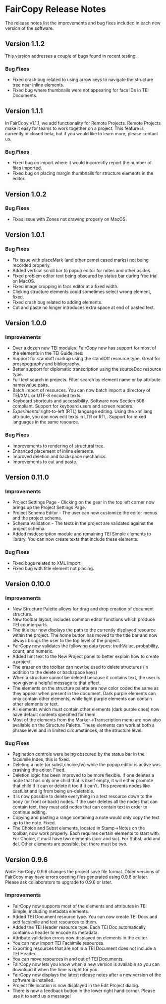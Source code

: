 # FairCopy Release Notes

The release notes list the improvements and bug fixes included in each new version of the software.

## Version 1.1.2

This version addresses a couple of bugs found in recent testing.

### Bug Fixes

* Fixed crash bug related to using arrow keys to navigate the structure tree near inline elements.
* Fixed bug where thumbnails were not appearing for facs IDs in TEI Documents.

## Version 1.1.1

In FairCopy v1.1.1, we add functionality for Remote Projects. Remote Projects make it easy for teams to work together on a project. This feature is currently in closed beta, but if you would like to learn more, please contact us.

### Bug Fixes

* Fixed bug on import where it would incorrectly report the number of files imported.
* Fixed bug on placing margin thumbnails for structure elements in the editor.

## Version 1.0.2

### Bug Fixes

* Fixes issue with Zones not drawing properly on MacOS.

## Version 1.0.1

### Bug Fixes

* Fix issue with placeMark (and other camel cased marks) not being recorded properly.
* Added vertical scroll bar to popup editor for notes and other asides.
* Fixed problem editor text being obscured by status bar during free trial on MacOS.
* Fixed image cropping in facs editor at a fixed width.
* Clicking structure elements could sometimes select wrong element, fixed.
* Fixed crash bug related to adding elements.
* Cut and paste no longer introduces extra space at end of pasted text.

## Version 1.0.0

### Improvements

* Over a dozen new TEI modules. FairCopy now has support for most of the elements in the TEI Guidelines. 
* Support for standoff markup using the standOff resource type. Great for prosopography and bibliography.
* Better support for diplomatic transcription using the sourceDoc resource type.
* Full text search in projects. Filter search by element name or by attribute name/value pairs. 
* Batch import of resources. You can now batch import a directory of TEI/XML or UTF-8 encoded texts.
* Keyboard shortcuts and accessibility. Software now Section 508 compliant. Support for keyboard users and screen readers.
* *Experimental* right-to-left (RTL) language editing. Using the xml:lang attribute, you can now edit texts in LTR or RTL. Support for mixed languages in the same resource.

### Bug Fixes

* Improvements to rendering of structural tree.
* Enhanced placement of inline elements.
* Improved deletion and backspace mechanics.
* Improvements to cut and paste.

## Version 0.11.0

### Improvements

* Project Settings Page - Clicking on the gear in the top left corner now brings up the Project Settings Page.
* Project Schema Editor - The user can now customize the editor menus and the project schema. 
* Schema Validation - The texts in the project are validated against the project schema. 
* Added msdescription module and remaining TEI Simple elements to library. You can now create texts that include these elements.

### Bug Fixes

* Fixed bugs related to XML import 
* Fixed bug with title element not placing.

## Version 0.10.0

### Improvements

* New Structure Palette allows for drag and drop creation of document structure.
* New toolbar layout, includes common editor functions which produce TEI counterparts.
* The title bar now displays the path to the currently displayed resource within the project. The home button has moved to the title bar and now always brings the user to the top level of the project.
* FairCopy now validates the following data types: truthValue, probability, count, and numeric.
* Added hint text to the New Project panel to better explain how to create a project.
* The eraser on the toolbar can now be used to delete structures (in addition to the delete or backspace keys)
* When a structure cannot be deleted because it contains text, the user is now given a helpful message to that effect.
* The elements on the structure palette are now color coded the same as they appear when present in the document. Dark purple elements can only contain other elements, while light purple elements can contain other elements or text.
* All elements which must contain other elements (dark purple ones) now have default contents specified for them.
* Most of the elements from the Marker->Transcription menu are now also available on the Structure Palette. These elements can work at both a phrase level and in limited circumstances, at the structure level. 

### Bug Fixes

* Pagination controls were being obscured by the status bar in the facsimile index, this is fixed.
* Deleting a note (or subst,choice,fw) while the popup editor is active was crashing the editor. Fixed.
* Deletion logic has been improved to be more flexible. If one deletes a node that has only one child that is itself empty, it will either promote that child if it can or delete it too if it can't. This prevents nodes like castList and lg from being un-deletable. 
* It is now possible to delete everything in a text resource down to the body (or front or back) nodes. If the user deletes all the nodes that can contain text, they must add nodes that can contain text in order to continue editing.
* Copying and pasting a range containing a note would only copy the text up to the note. Fixed.
* The Choice and Subst elements, located in Stamp->Notes on the toolbar, now work properly. Each requires certain elements to start with. For Choice, it must have two elements (corr and sic). For Subst, add and del. Other elements are possible, but there must be two.

## Version 0.9.6

_Note:_ FairCopy 0.9.6 changes the project save file format. Older versions of FairCopy may have errors opening files generated using 0.9.6 or later. Please ask collaborators to upgrade to 0.9.6 or later.

### Improvements

* FairCopy now supports most of the elements and attributes in TEI Simple, including metadata elements.
* Added TEI Document resource type. You can now create TEI Docs and add facsimile and text resources to them.
* Added the TEI Header resource type. Each TEI Doc automatically contains a header to encode its metadata. 
* Attribute validation errors now displayed on elements in the editor.
* You can now import TEI Facsimile resources.
* Exporting resources that are not in a TEI Document does not include a TEI Header.
* You can move resources in and out of TEI Documents.
* FairCopy now lets you know when a new version is available so you can download it when the time is right for you.
* FairCopy now displays the latest release notes after a new version of the software is installed.
* Project file location is now displayed in the Edit Project dialog.
* There is now a feedback button in the lower right hand corner. Please use it to send us a message!